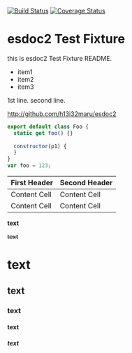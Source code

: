 [![Build Status](https://travis-ci.org/esdoc2/esdoc2.svg?branch=master)](https://travis-ci.org/esdoc2/esdoc2)
[![Coverage Status](https://coveralls.io/repos/esdoc2/esdoc2/badge.svg)](https://coveralls.io/r/esdoc2/esdoc2)

# esdoc2 Test Fixture
this is esdoc2 Test Fixture README.

- item1
- item2
- item3

1st line.
second line.

http://github.com/h13i32maru/esdoc2

```javascript
export default class Foo {
  static get foo() {}
  
  constructor(p1) {
  }
}
var foo = 123;
```

| First Header  | Second Header |
| ------------- | ------------- |
| Content Cell  | Content Cell  |
| Content Cell  | Content Cell  |

**text**

~~text~~

# text
## text
### text
#### text
##### text
